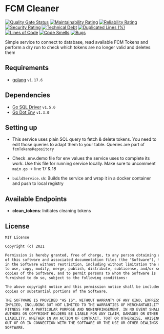 # FCM Cleaner

[![Quality Gate Status](https://sonarcloud.io/api/project_badges/measure?project=omar-bizreh_fcmCleaner&metric=alert_status)](https://sonarcloud.io/dashboard?id=omar-bizreh_fcmCleaner) [![Maintainability Rating](https://sonarcloud.io/api/project_badges/measure?project=omar-bizreh_fcmCleaner&metric=sqale_rating)](https://sonarcloud.io/dashboard?id=omar-bizreh_fcmCleaner) [![Reliability Rating](https://sonarcloud.io/api/project_badges/measure?project=omar-bizreh_fcmCleaner&metric=reliability_rating)](https://sonarcloud.io/dashboard?id=omar-bizreh_fcmCleaner) [![Security Rating](https://sonarcloud.io/api/project_badges/measure?project=omar-bizreh_fcmCleaner&metric=security_rating)](https://sonarcloud.io/dashboard?id=omar-bizreh_fcmCleaner) [![Technical Debt](https://sonarcloud.io/api/project_badges/measure?project=omar-bizreh_fcmCleaner&metric=sqale_index)](https://sonarcloud.io/dashboard?id=omar-bizreh_fcmCleaner) [![Duplicated Lines (%)](https://sonarcloud.io/api/project_badges/measure?project=omar-bizreh_fcmCleaner&metric=duplicated_lines_density)](https://sonarcloud.io/dashboard?id=omar-bizreh_fcmCleaner) [![Lines of Code](https://sonarcloud.io/api/project_badges/measure?project=omar-bizreh_fcmCleaner&metric=ncloc)](https://sonarcloud.io/dashboard?id=omar-bizreh_fcmCleaner) [![Code Smells](https://sonarcloud.io/api/project_badges/measure?project=omar-bizreh_fcmCleaner&metric=code_smells)](https://sonarcloud.io/dashboard?id=omar-bizreh_fcmCleaner) [![Bugs](https://sonarcloud.io/api/project_badges/measure?project=omar-bizreh_fcmCleaner&metric=bugs)](https://sonarcloud.io/dashboard?id=omar-bizreh_fcmCleaner)

Simple service to connect to database, read available FCM Tokens and perform a dry run to check which tokens are no longer valid and deletes them

## Requirements

- [golang](https://go.dev/) `v1.17.6`

## Dependencies

- [Go SQL Driver](github.com/go-sql-driver/mysql) `v1.5.0`
- [Go Dot Env](github.com/joho/godotenv) `v1.3.0`

## Setting up

- This service uses plain SQL query to fetch & delete tokens. You need to edit those queries to adapt them to your table. Queries are part of `fcmTokensRepository`

- Check .env.demo file for env values the service uses to complete its work. Use this file for running service locally. Make sure to uncomment `main.go` -> line 17 & 18

- `buildService.sh`: Builds the service and wrap it in a docker container and push to local registry

## Available Endpoints

- **clean_tokens**: Initiates cleaning tokens

## License

```Markdown
MIT License

Copyright (c) 2021

Permission is hereby granted, free of charge, to any person obtaining a copy
of this software and associated documentation files (the "Software"), to deal
in the Software without restriction, including without limitation the rights
to use, copy, modify, merge, publish, distribute, sublicense, and/or sell
copies of the Software, and to permit persons to whom the Software is
furnished to do so, subject to the following conditions:

The above copyright notice and this permission notice shall be included in all
copies or substantial portions of the Software.

THE SOFTWARE IS PROVIDED "AS IS", WITHOUT WARRANTY OF ANY KIND, EXPRESS OR
IMPLIED, INCLUDING BUT NOT LIMITED TO THE WARRANTIES OF MERCHANTABILITY,
FITNESS FOR A PARTICULAR PURPOSE AND NONINFRINGEMENT. IN NO EVENT SHALL THE
AUTHORS OR COPYRIGHT HOLDERS BE LIABLE FOR ANY CLAIM, DAMAGES OR OTHER
LIABILITY, WHETHER IN AN ACTION OF CONTRACT, TORT OR OTHERWISE, ARISING FROM,
OUT OF OR IN CONNECTION WITH THE SOFTWARE OR THE USE OR OTHER DEALINGS IN THE
SOFTWARE.
```
